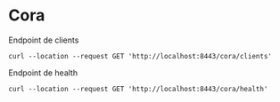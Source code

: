 # Cora

Endpoint de clients
```shell
curl --location --request GET 'http://localhost:8443/cora/clients'
```

Endpoint de health
```shell
curl --location --request GET 'http://localhost:8443/cora/health'
```